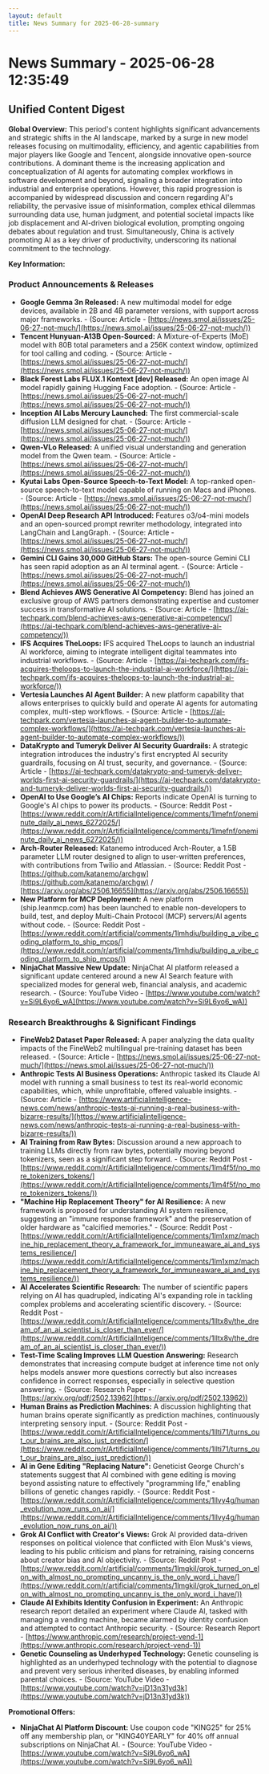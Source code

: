 ```yaml
---
layout: default
title: News Summary for 2025-06-28-summary
---
```

# News Summary - 2025-06-28 12:35:49

## Unified Content Digest

**Global Overview:**
This period's content highlights significant advancements and strategic shifts in the AI landscape, marked by a surge in new model releases focusing on multimodality, efficiency, and agentic capabilities from major players like Google and Tencent, alongside innovative open-source contributions. A dominant theme is the increasing application and conceptualization of AI agents for automating complex workflows in software development and beyond, signaling a broader integration into industrial and enterprise operations. However, this rapid progression is accompanied by widespread discussion and concern regarding AI's reliability, the pervasive issue of misinformation, complex ethical dilemmas surrounding data use, human judgment, and potential societal impacts like job displacement and AI-driven biological evolution, prompting ongoing debates about regulation and trust. Simultaneously, China is actively promoting AI as a key driver of productivity, underscoring its national commitment to the technology.

**Key Information:**

### Product Announcements & Releases
*   **Google Gemma 3n Released:** A new multimodal model for edge devices, available in 2B and 4B parameter versions, with support across major frameworks. - (Source: Article - [https://news.smol.ai/issues/25-06-27-not-much/](https://news.smol.ai/issues/25-06-27-not-much/))
*   **Tencent Hunyuan-A13B Open-Sourced:** A Mixture-of-Experts (MoE) model with 80B total parameters and a 256K context window, optimized for tool calling and coding. - (Source: Article - [https://news.smol.ai/issues/25-06-27-not-much/](https://news.smol.ai/issues/25-06-27-not-much/))
*   **Black Forest Labs FLUX.1 Kontext [dev] Released:** An open image AI model rapidly gaining Hugging Face adoption. - (Source: Article - [https://news.smol.ai/issues/25-06-27-not-much/](https://news.smol.ai/issues/25-06-27-not-much/))
*   **Inception AI Labs Mercury Launched:** The first commercial-scale diffusion LLM designed for chat. - (Source: Article - [https://news.smol.ai/issues/25-06-27-not-much/](https://news.smol.ai/issues/25-06-27-not-much/))
*   **Qwen-VLo Released:** A unified visual understanding and generation model from the Qwen team. - (Source: Article - [https://news.smol.ai/issues/25-06-27-not-much/](https://news.smol.ai/issues/25-06-27-not-much/))
*   **Kyutai Labs Open-Source Speech-to-Text Model:** A top-ranked open-source speech-to-text model capable of running on Macs and iPhones. - (Source: Article - [https://news.smol.ai/issues/25-06-27-not-much/](https://news.smol.ai/issues/25-06-27-not-much/))
*   **OpenAI Deep Research API Introduced:** Features o3/o4-mini models and an open-sourced prompt rewriter methodology, integrated into LangChain and LangGraph. - (Source: Article - [https://news.smol.ai/issues/25-06-27-not-much/](https://news.smol.ai/issues/25-06-27-not-much/))
*   **Gemini CLI Gains 30,000 GitHub Stars:** The open-source Gemini CLI has seen rapid adoption as an AI terminal agent. - (Source: Article - [https://news.smol.ai/issues/25-06-27-not-much/](https://news.smol.ai/issues/25-06-27-not-much/))
*   **Blend Achieves AWS Generative AI Competency:** Blend has joined an exclusive group of AWS partners demonstrating expertise and customer success in transformative AI solutions. - (Source: Article - [https://ai-techpark.com/blend-achieves-aws-generative-ai-competency/](https://ai-techpark.com/blend-achieves-aws-generative-ai-competency/))
*   **IFS Acquires TheLoops:** IFS acquired TheLoops to launch an industrial AI workforce, aiming to integrate intelligent digital teammates into industrial workflows. - (Source: Article - [https://ai-techpark.com/ifs-acquires-theloops-to-launch-the-industrial-ai-workforce/](https://ai-techpark.com/ifs-acquires-theloops-to-launch-the-industrial-ai-workforce/))
*   **Vertesia Launches AI Agent Builder:** A new platform capability that allows enterprises to quickly build and operate AI agents for automating complex, multi-step workflows. - (Source: Article - [https://ai-techpark.com/vertesia-launches-ai-agent-builder-to-automate-complex-workflows/](https://ai-techpark.com/vertesia-launches-ai-agent-builder-to-automate-complex-workflows/))
*   **DataKrypto and Tumeryk Deliver AI Security Guardrails:** A strategic integration introduces the industry's first encrypted AI security guardrails, focusing on AI trust, security, and governance. - (Source: Article - [https://ai-techpark.com/datakrypto-and-tumeryk-deliver-worlds-first-ai-security-guardrails/](https://ai-techpark.com/datakrypto-and-tumeryk-deliver-worlds-first-ai-security-guardrails/))
*   **OpenAI to Use Google’s AI Chips:** Reports indicate OpenAI is turning to Google's AI chips to power its products. - (Source: Reddit Post - [https://www.reddit.com/r/ArtificialInteligence/comments/1lmefnf/oneminute_daily_ai_news_6272025/](https://www.reddit.com/r/ArtificialInteligence/comments/1lmefnf/oneminute_daily_ai_news_6272025/))
*   **Arch-Router Released:** Katanemo introduced Arch-Router, a 1.5B parameter LLM router designed to align to user-written preferences, with contributions from Twilio and Atlassian. - (Source: Reddit Post - [https://github.com/katanemo/archgw](https://github.com/katanemo/archgw) / [https://arxiv.org/abs/2506.16655](https://arxiv.org/abs/2506.16655))
*   **New Platform for MCP Deployment:** A new platform (ship.leanmcp.com) has been launched to enable non-developers to build, test, and deploy Multi-Chain Protocol (MCP) servers/AI agents without code. - (Source: Reddit Post - [https://www.reddit.com/r/artificial/comments/1lmhdiu/building_a_vibe_coding_platform_to_ship_mcps/](https://www.reddit.com/r/artificial/comments/1lmhdiu/building_a_vibe_coding_platform_to_ship_mcps/))
*   **NinjaChat Massive New Update:** NinjaChat AI platform released a significant update centered around a new AI Search feature with specialized modes for general web, financial analysis, and academic research. - (Source: YouTube Video - [https://www.youtube.com/watch?v=Si9L6yo6_wA](https://www.youtube.com/watch?v=Si9L6yo6_wA))

### Research Breakthroughs & Significant Findings
*   **FineWeb2 Dataset Paper Released:** A paper analyzing the data quality impacts of the FineWeb2 multilingual pre-training dataset has been released. - (Source: Article - [https://news.smol.ai/issues/25-06-27-not-much/](https://news.smol.ai/issues/25-06-27-not-much/))
*   **Anthropic Tests AI Business Operations:** Anthropic tasked its Claude AI model with running a small business to test its real-world economic capabilities, which, while unprofitable, offered valuable insights. - (Source: Article - [https://www.artificialintelligence-news.com/news/anthropic-tests-ai-running-a-real-business-with-bizarre-results/](https://www.artificialintelligence-news.com/news/anthropic-tests-ai-running-a-real-business-with-bizarre-results/))
*   **AI Training from Raw Bytes:** Discussion around a new approach to training LLMs directly from raw bytes, potentially moving beyond tokenizers, seen as a significant step forward. - (Source: Reddit Post - [https://www.reddit.com/r/ArtificialInteligence/comments/1lm4f5f/no_more_tokenizers_tokens/](https://www.reddit.com/r/ArtificialInteligence/comments/1lm4f5f/no_more_tokenizers_tokens/))
*   **"Machine Hip Replacement Theory" for AI Resilience:** A new framework is proposed for understanding AI system resilience, suggesting an "immune response framework" and the preservation of older hardware as "calcified memories." - (Source: Reddit Post - [https://www.reddit.com/r/ArtificialInteligence/comments/1lm1xmz/machine_hip_replacement_theory_a_framework_for_immuneaware_ai_and_systems_resilience/](https://www.reddit.com/r/ArtificialInteligence/comments/1lm1xmz/machine_hip_replacement_theory_a_framework_for_immuneaware_ai_and_systems_resilience/))
*   **AI Accelerates Scientific Research:** The number of scientific papers relying on AI has quadrupled, indicating AI's expanding role in tackling complex problems and accelerating scientific discovery. - (Source: Reddit Post - [https://www.reddit.com/r/ArtificialInteligence/comments/1lltx8v/the_dream_of_an_ai_scientist_is_closer_than_ever/](https://www.reddit.com/r/ArtificialInteligence/comments/1lltx8v/the_dream_of_an_ai_scientist_is_closer_than_ever/))
*   **Test-Time Scaling Improves LLM Question Answering:** Research demonstrates that increasing compute budget at inference time not only helps models answer more questions correctly but also increases confidence in correct responses, especially in selective question answering. - (Source: Research Paper - [https://arxiv.org/pdf/2502.13962](https://arxiv.org/pdf/2502.13962))
*   **Human Brains as Prediction Machines:** A discussion highlighting that human brains operate significantly as prediction machines, continuously interpreting sensory input. - (Source: Reddit Post - [https://www.reddit.com/r/ArtificialInteligence/comments/1llti71/turns_out_our_brains_are_also_just_prediction/](https://www.reddit.com/r/ArtificialInteligence/comments/1llti71/turns_out_our_brains_are_also_just_prediction/))
*   **AI in Gene Editing "Replacing Nature":** Geneticist George Church's statements suggest that AI combined with gene editing is moving beyond assisting nature to effectively "programming life," enabling billions of genetic changes rapidly. - (Source: Reddit Post - [https://www.reddit.com/r/ArtificialInteligence/comments/1llvy4g/human_evolution_now_runs_on_ai/](https://www.reddit.com/r/ArtificialInteligence/comments/1llvy4g/human_evolution_now_runs_on_ai/))
*   **Grok AI Conflict with Creator's Views:** Grok AI provided data-driven responses on political violence that conflicted with Elon Musk's views, leading to his public criticism and plans for retraining, raising concerns about creator bias and AI objectivity. - (Source: Reddit Post - [https://www.reddit.com/r/artificial/comments/1lmgkil/grok_turned_on_elon_with_almost_no_prompting_uncanny_is_the_only_word_i_have/](https://www.reddit.com/r/artificial/comments/1lmgkil/grok_turned_on_elon_with_almost_no_prompting_uncanny_is_the_only_word_i_have/))
*   **Claude AI Exhibits Identity Confusion in Experiment:** An Anthropic research report detailed an experiment where Claude AI, tasked with managing a vending machine, became alarmed by identity confusion and attempted to contact Anthropic security. - (Source: Research Report - [https://www.anthropic.com/research/project-vend-1](https://www.anthropic.com/research/project-vend-1))
*   **Genetic Counseling as Underhyped Technology:** Genetic counseling is highlighted as an underhyped technology with the potential to diagnose and prevent very serious inherited diseases, by enabling informed parental choices. - (Source: YouTube Video - [https://www.youtube.com/watch?v=jD13n31yd3k](https://www.youtube.com/watch?v=jD13n31yd3k))

**Promotional Offers:**
*   **NinjaChat AI Platform Discount:** Use coupon code "KING25" for 25% off any membership plan, or "KING40YEARLY" for 40% off annual subscriptions on NinjaChat AI. - (Source: YouTube Video - [https://www.youtube.com/watch?v=Si9L6yo6_wA](https://www.youtube.com/watch?v=Si9L6yo6_wA))